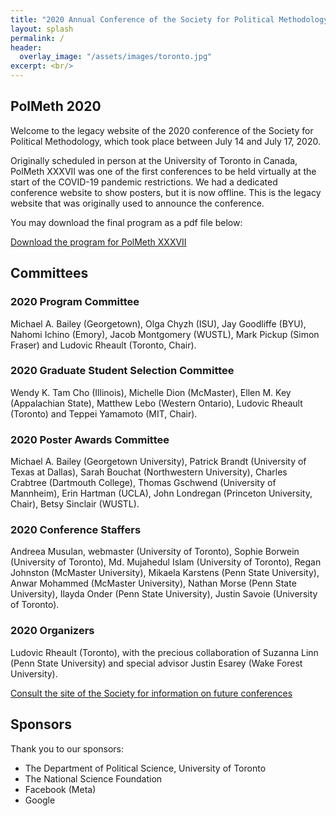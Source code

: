 ```yaml
---
title: "2020 Annual Conference of the Society for Political Methodology"
layout: splash
permalink: /
header:
  overlay_image: "/assets/images/toronto.jpg"
excerpt: <br/>
---
```


<h2>PolMeth 2020</h2>

Welcome to the legacy website of the 2020 conference of the Society for Political Methodology, which took place between July 14 and July 17, 2020. 

Originally scheduled in person at the University of Toronto in Canada, PolMeth XXXVII was one of the first conferences to be held virtually at the start of the COVID-19 pandemic restrictions. We had a dedicated conference website to show posters, but it is now offline. This is the legacy website that was originally used to announce the conference. 

You may download the final program as a pdf file below:

<a href="/assets/downloads/program.pdf" class="btn btn-lg btn--primary" download>Download the program for PolMeth XXXVII</a>


## Committees

<h3>2020 Program Committee</h3>

Michael A. Bailey (Georgetown), Olga Chyzh (ISU), Jay Goodliffe (BYU), Nahomi Ichino (Emory), Jacob Montgomery (WUSTL), Mark Pickup (Simon Fraser) and Ludovic Rheault (Toronto, Chair).

<h3>2020 Graduate Student Selection Committee</h3> 

Wendy K. Tam Cho (Illinois), Michelle Dion (McMaster), Ellen M. Key (Appalachian State), Matthew Lebo (Western Ontario), Ludovic Rheault (Toronto) and Teppei Yamamoto (MIT, Chair). 

<h3>2020 Poster Awards Committee</h3>

Michael A. Bailey (Georgetown University), Patrick Brandt (University of Texas at Dallas), Sarah Bouchat (Northwestern University), Charles Crabtree (Dartmouth College), Thomas Gschwend (University of Mannheim), Erin Hartman (UCLA), John Londregan (Princeton University, Chair), Betsy Sinclair (WUSTL).

<h3>2020 Conference Staffers</h3>

Andreea Musulan, webmaster (University of Toronto), Sophie Borwein (University of Toronto), Md. Mujahedul Islam (University of Toronto), Regan Johnston (McMaster University), Mikaela Karstens (Penn State University), Anwar Mohammed (McMaster University), Nathan Morse (Penn State University), Ilayda Onder (Penn State University), Justin Savoie (University of Toronto).

<h3>2020 Organizers</h3>

Ludovic Rheault (Toronto), with the precious collaboration of Suzanna Linn (Penn State University) and special advisor Justin Esarey (Wake Forest University).

<a href="https://polmeth.org/" target="_blank" class="btn btn-lg btn--primary">
Consult the site of the Society for information on future conferences
</a>

<h2>Sponsors</h2>

Thank you to our sponsors: 
* The Department of Political Science, University of Toronto
* The National Science Foundation
* Facebook (Meta)
* Google 

